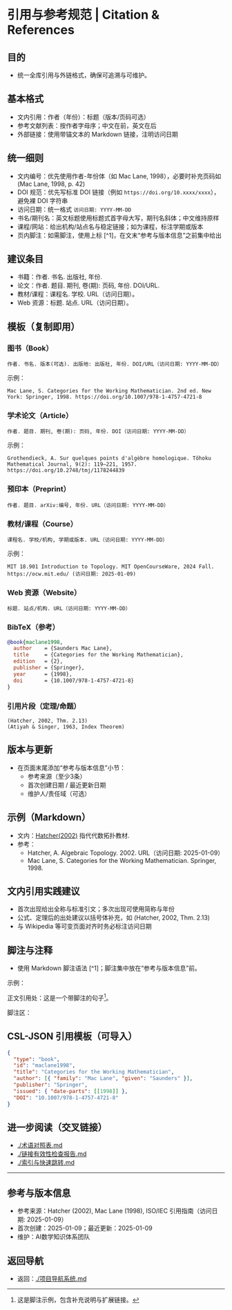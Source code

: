# 引用与参考规范 | Citation & References

## 目的

- 统一全库引用与外链格式，确保可追溯与可维护。

## 基本格式

- 文内引用：作者（年份）：标题（版本/页码可选）
- 参考文献列表：按作者字母序；中文在前，英文在后
- 外部链接：使用带锚文本的 Markdown 链接，注明访问日期

## 统一细则

- 文内编号：优先使用作者-年份体（如 Mac Lane, 1998），必要时补充页码如 (Mac Lane, 1998, p. 42)
- DOI 规范：优先写标准 DOI 链接（例如 `https://doi.org/10.xxxx/xxxx`），避免裸 DOI 字符串
- 访问日期：统一格式 `访问日期: YYYY-MM-DD`
- 书名/期刊名：英文标题使用标题式首字母大写，期刊名斜体；中文维持原样
- 课程/网站：给出机构/站点名与稳定链接；如为课程，标注学期或版本
- 页内脚注：如需脚注，使用上标 [^1]，在文末“参考与版本信息”之前集中给出

## 建议条目

- 书籍：作者. 书名. 出版社, 年份.
- 论文：作者. 题目. 期刊, 卷(期): 页码, 年份. DOI/URL.
- 教材/课程：课程名. 学校. URL（访问日期）。
- Web 资源：标题. 站点. URL（访问日期）。

## 模板（复制即用）

### 图书（Book）

```text
作者. 书名. 版本(可选). 出版地: 出版社, 年份. DOI/URL（访问日期: YYYY-MM-DD）
```

示例：

```text
Mac Lane, S. Categories for the Working Mathematician. 2nd ed. New York: Springer, 1998. https://doi.org/10.1007/978-1-4757-4721-8
```

### 学术论文（Article）

```text
作者. 题目. 期刊, 卷(期): 页码, 年份. DOI（访问日期: YYYY-MM-DD）
```

示例：

```text
Grothendieck, A. Sur quelques points d'algèbre homologique. Tôhoku Mathematical Journal, 9(2): 119–221, 1957. https://doi.org/10.2748/tmj/1178244839
```

### 预印本（Preprint）

```text
作者. 题目. arXiv:编号, 年份. URL（访问日期: YYYY-MM-DD）
```

### 教材/课程（Course）

```text
课程名. 学校/机构, 学期或版本. URL（访问日期: YYYY-MM-DD）
```

示例：

```text
MIT 18.901 Introduction to Topology. MIT OpenCourseWare, 2024 Fall. https://ocw.mit.edu/ (访问日期: 2025-01-09)
```

### Web 资源（Website）

```text
标题. 站点/机构. URL（访问日期: YYYY-MM-DD）
```

### BibTeX（参考）

```bibtex
@book{maclane1998,
  author    = {Saunders Mac Lane},
  title     = {Categories for the Working Mathematician},
  edition   = {2},
  publisher = {Springer},
  year      = {1998},
  doi       = {10.1007/978-1-4757-4721-8}
}
```

### 引用片段（定理/命题）

```text
(Hatcher, 2002, Thm. 2.13)
(Atiyah & Singer, 1963, Index Theorem)
```

## 版本与更新

- 在页面末尾添加“参考与版本信息”小节：
  - 参考来源（至少3条）
  - 首次创建日期 / 最近更新日期
  - 维护人/责任域（可选）

## 示例（Markdown）

- 文内：[Hatcher(2002)](https://pi.math.cornell.edu/~hatcher/AT/AT.pdf) 指代代数拓扑教材.
- 参考：
  - Hatcher, A. Algebraic Topology. 2002. URL（访问日期: 2025-01-09）
  - Mac Lane, S. Categories for the Working Mathematician. Springer, 1998.

## 文内引用实践建议

- 首次出现给出全称与标准引文；多次出现可使用简称与年份
- 公式、定理后的出处建议以括号体补充，如 (Hatcher, 2002, Thm. 2.13)
- 与 Wikipedia 等可变页面对齐时务必标注访问日期

## 脚注与注释

- 使用 Markdown 脚注语法 [^1]；脚注集中放在“参考与版本信息”前。

示例：

正文引用处：这是一个带脚注的句子[^note-example]。

脚注区：

[^note-example]: 这是脚注示例，包含补充说明与扩展链接。

## CSL-JSON 引用模板（可导入）

```json
{
  "type": "book",
  "id": "maclane1998",
  "title": "Categories for the Working Mathematician",
  "author": [{ "family": "Mac Lane", "given": "Saunders" }],
  "publisher": "Springer",
  "issued": { "date-parts": [[1998]] },
  "DOI": "10.1007/978-1-4757-4721-8"
}
```

## 进一步阅读（交叉链接）

- [./术语对照表.md](./术语对照表.md)
- [./链接有效性检查报告.md](./链接有效性检查报告.md)
- [./索引与快速跳转.md](./索引与快速跳转.md)

---

## 参考与版本信息

- 参考来源：Hatcher (2002), Mac Lane (1998), ISO/IEC 引用指南（访问日期: 2025-01-09）
- 首次创建：2025-01-09；最近更新：2025-01-09
- 维护：AI数学知识体系团队

## 返回导航

- 返回：[./项目导航系统.md](./项目导航系统.md)

